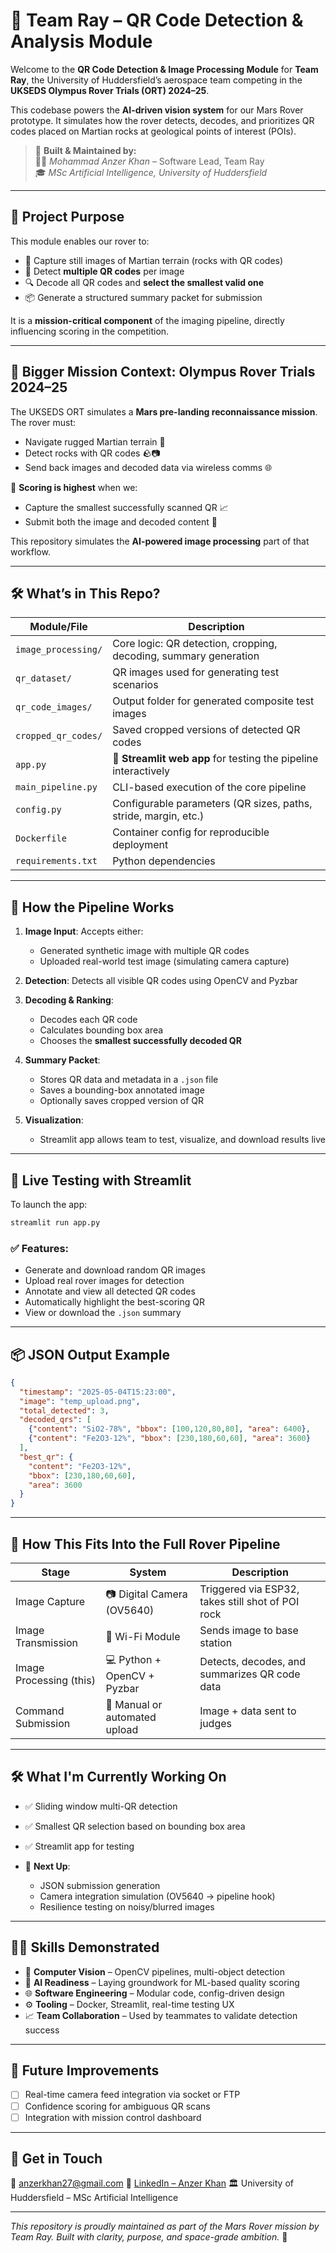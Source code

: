 
# 🤖 Team Ray – QR Code Detection & Analysis Module

Welcome to the **QR Code Detection & Image Processing Module** for **Team Ray**, the University of Huddersfield’s aerospace team competing in the **UKSEDS Olympus Rover Trials (ORT) 2024–25**.

This codebase powers the **AI-driven vision system** for our Mars Rover prototype. It simulates how the rover detects, decodes, and prioritizes QR codes placed on Martian rocks at geological points of interest (POIs).

> 📌 **Built & Maintained by:**  
> 🧑‍💻 *Mohammad Anzer Khan* – Software Lead, Team Ray  
> 🎓 *MSc Artificial Intelligence, University of Huddersfield*

---

## 🧠 Project Purpose

This module enables our rover to:
- 📸 Capture still images of Martian terrain (rocks with QR codes)
- 🧠 Detect **multiple QR codes** per image
- 🔍 Decode all QR codes and **select the smallest valid one**
- 📦 Generate a structured summary packet for submission

It is a **mission-critical component** of the imaging pipeline, directly influencing scoring in the competition.

---

## 🌌 Bigger Mission Context: Olympus Rover Trials 2024–25

The UKSEDS ORT simulates a **Mars pre-landing reconnaissance mission**. The rover must:
- Navigate rugged Martian terrain 🌄
- Detect rocks with QR codes 🪨📷
- Send back images and decoded data via wireless comms 🌐

🔬 **Scoring is highest** when we:
- Capture the smallest successfully scanned QR 📈
- Submit both the image and decoded content 📑

This repository simulates the **AI-powered image processing** part of that workflow.

---

## 🛠️ What’s in This Repo?

| Module/File                     | Description                                                                 |
|--------------------------------|-----------------------------------------------------------------------------|
| `image_processing/`            | Core logic: QR detection, cropping, decoding, summary generation            |
| `qr_dataset/`                  | QR images used for generating test scenarios                                |
| `qr_code_images/`              | Output folder for generated composite test images                           |
| `cropped_qr_codes/`            | Saved cropped versions of detected QR codes                                 |
| `app.py`                       | 🧪 **Streamlit web app** for testing the pipeline interactively              |
| `main_pipeline.py`             | CLI-based execution of the core pipeline                                    |
| `config.py`                    | Configurable parameters (QR sizes, paths, stride, margin, etc.)             |
| `Dockerfile`                   | Container config for reproducible deployment                                |
| `requirements.txt`             | Python dependencies                                                         |

---

## 🚀 How the Pipeline Works

1. **Image Input**: Accepts either:
   - Generated synthetic image with multiple QR codes
   - Uploaded real-world test image (simulating camera capture)

2. **Detection**: Detects all visible QR codes using OpenCV and Pyzbar

3. **Decoding & Ranking**:
   - Decodes each QR code
   - Calculates bounding box area
   - Chooses the **smallest successfully decoded QR**

4. **Summary Packet**:
   - Stores QR data and metadata in a `.json` file
   - Saves a bounding-box annotated image
   - Optionally saves cropped version of QR

5. **Visualization**:
   - Streamlit app allows team to test, visualize, and download results live

---

## 🧪 Live Testing with Streamlit

To launch the app:

```bash
streamlit run app.py
````

### ✅ Features:

* Generate and download random QR images
* Upload real rover images for detection
* Annotate and view all detected QR codes
* Automatically highlight the best-scoring QR
* View or download the `.json` summary

---

## 📦 JSON Output Example

```json
{
  "timestamp": "2025-05-04T15:23:00",
  "image": "temp_upload.png",
  "total_detected": 3,
  "decoded_qrs": [
    {"content": "SiO2-78%", "bbox": [100,120,80,80], "area": 6400},
    {"content": "Fe2O3-12%", "bbox": [230,180,60,60], "area": 3600}
  ],
  "best_qr": {
    "content": "Fe2O3-12%",
    "bbox": [230,180,60,60],
    "area": 3600
  }
}
```

---

## 🧩 How This Fits Into the Full Rover Pipeline

| Stage                   | System                        | Description                                       |
| ----------------------- | ----------------------------- | ------------------------------------------------- |
| Image Capture           | 📷 Digital Camera (OV5640)    | Triggered via ESP32, takes still shot of POI rock |
| Image Transmission      | 📡 Wi-Fi Module               | Sends image to base station                       |
| Image Processing (this) | 💻 Python + OpenCV + Pyzbar   | Detects, decodes, and summarizes QR code data     |
| Command Submission      | 🧠 Manual or automated upload | Image + data sent to judges                       |

---

## 🛠️ What I'm Currently Working On

* ✅ Sliding window multi-QR detection
* ✅ Smallest QR selection based on bounding box area
* ✅ Streamlit app for testing
* 🔄 **Next Up**:

  * JSON submission generation
  * Camera integration simulation (OV5640 → pipeline hook)
  * Resilience testing on noisy/blurred images

---

## 👨‍💻 Skills Demonstrated

* 🧠 **Computer Vision** – OpenCV pipelines, multi-object detection
* 🤖 **AI Readiness** – Laying groundwork for ML-based quality scoring
* 🌐 **Software Engineering** – Modular code, config-driven design
* ⚙️ **Tooling** – Docker, Streamlit, real-time testing UX
* 📈 **Team Collaboration** – Used by teammates to validate detection success

---

## 📌 Future Improvements

* [ ] Real-time camera feed integration via socket or FTP
* [ ] Confidence scoring for ambiguous QR scans
* [ ] Integration with mission control dashboard

---

## 👋 Get in Touch

📧 [anzerkhan27@gmail.com](mailto:anzerkhan27@gmail.com)
🔗 [LinkedIn – Anzer Khan](https://linkedin.com/in/anzer-khan-31a14a209)
🏛️ University of Huddersfield – MSc Artificial Intelligence

---

*This repository is proudly maintained as part of the Mars Rover mission by Team Ray. Built with clarity, purpose, and space-grade ambition.* 🚀

```


